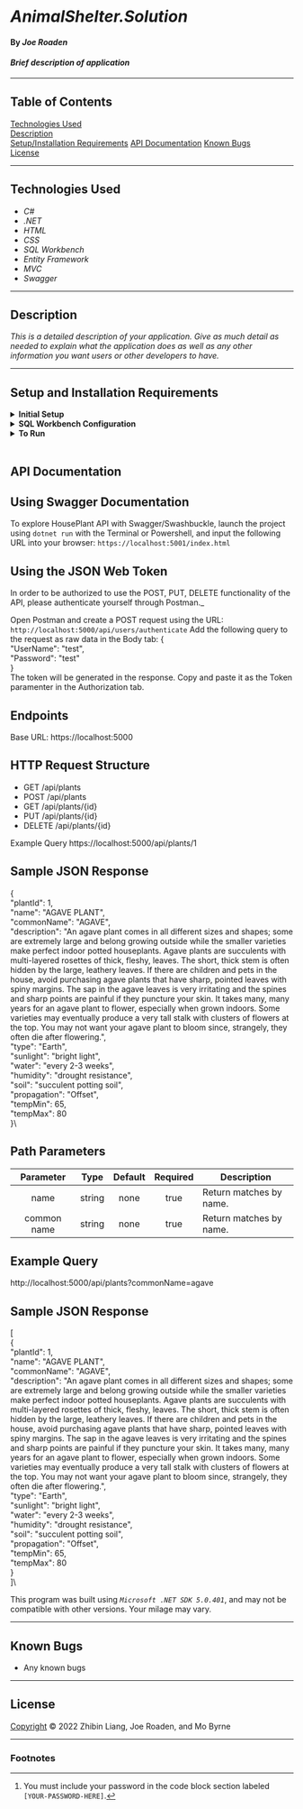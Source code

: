 # _AnimalShelter.Solution_

#### By _Joe Roaden_

#### _Brief description of application_

---
## Table of Contents
[Technologies Used](#technologies-used)  
[Description](#description)  
[Setup/Installation Requirements](#setup-and-installation-requirements)
[API Documentation](#api-documentation)
[Known Bugs](#known-bugs)  
[License](#License)

---
## Technologies Used

* _C#_
* _.NET_
* _HTML_
* _CSS_
* _SQL Workbench_
* _Entity Framework_
* _MVC_
* _Swagger_

---
## Description

_This is a detailed description of your application. Give as much detail as needed to explain what the application does as well as any other information you want users or other developers to have._

---
## Setup and Installation Requirements

<details>
<summary><strong>Initial Setup</strong></summary>  

1. Copy the git repository url: https://github.com/joeroaden/HousePlant.Solution 
2. Open a shell program and navigate to your desktop.
3. Clone the repository for this project using the `git clone` command and including the copied URL.
4. While still in the shell program, navigate to the root directory of the newly created file named `HousePlant.Solution`.
5. From the root directory, navigate to the `HousePlant` directory.
6. Move onto SQL Workbench instructions below to re-create database necessary to run this project.
</details>

<details>
<summary><strong>SQL Workbench Configuration</strong></summary>

1. Create an `appsetting.json` file in the `HousePlant` directory of the project  
   <pre>HousePlant.Solution
   └── HousePlant
    └── <strong>appsetting.json</strong></pre>
2. Insert the following code [^1]  
    ```json
    {
      "ConnectionStrings": {
        "DefaultConnection": "Server=localhost;Port=3306;database=house_plant;uid=root;pwd=[YOUR-PASSWORD-HERE];"
      }
    }
    ```

3. Once `appsettings.json` file has been created, navigate back to SQL Workbench.
</details>

<details>
<summary><strong>To Run</strong></summary>

1. Navigate to:  
   <pre>HousePlant.Solution
   └── <strong>HousePlant</strong></pre>

2. Run `$ dotnet restore` in the console.  
3. Run `$ dotnet database update` in the console.  
4. Run `$ dotnet run` in the console
</details><br>

## API Documentation

## Using Swagger Documentation

To explore HousePlant API with Swagger/Swashbuckle, launch the project using `dotnet run` with the Terminal or Powershell, and input the following URL into your browser: `https://localhost:5001/index.html`

## Using the JSON Web Token

In order to be authorized to use the POST, PUT, DELETE functionality of the API, please authenticate yourself through Postman._

Open Postman and create a POST request using the URL: `http://localhost:5000/api/users/authenticate`
Add the following query to the request as raw data in the Body tab:
{\
    "UserName": "test",\
    "Password": "test"\
}\
The token will be generated in the response. Copy and paste it as the Token paramenter in the Authorization tab.

## Endpoints

Base URL: https://localhost:5000

## HTTP Request Structure
* GET /api/plants
* POST /api/plants
* GET /api/plants/{id}
* PUT /api/plants/{id}
* DELETE /api/plants/{id}

Example Query
https://localhost:5000/api/plants/1

## Sample JSON Response

{\
    "plantId": 1,\
    "name": "AGAVE PLANT",\
    "commonName": "AGAVE",\
    "description": "An agave plant comes in all different sizes and shapes; some are extremely  large and belong growing outside while the smaller varieties make perfect indoor potted houseplants. Agave plants are succulents with multi-layered rosettes of thick, fleshy, leaves. The short, thick stem is often hidden by the large, leathery leaves. If there are children and pets in the house, avoid purchasing agave plants that have sharp, pointed leaves with spiny margins. The sap in the agave leaves is very irritating and the spines and sharp points are painful if they puncture your skin. It takes many, many years for an agave plant to flower, especially when grown indoors. Some varieties may eventually produce a very tall stalk with clusters of flowers at the top. You may not want your agave plant to bloom since, strangely, they often die after flowering.",\
    "type": "Earth",\
    "sunlight": "bright light",\
    "water": "every 2-3 weeks",\
    "humidity": "drought resistance",\
    "soil": "succulent potting soil",\
    "propagation": "Offset",\
    "tempMin": 65,\
    "tempMax": 80\
}\

## Path Parameters
| Parameter | Type | Default | Required | Description |
| :---: | :---: | :---: | :---: | --- |
| name | string | none | true | Return matches by name.
| common name | string | none | true | Return matches by name.| description | string | none | true | Return matches by description.

## Example Query
http://localhost:5000/api/plants?commonName=agave

## Sample JSON Response
[\
    {\
        "plantId": 1,\
        "name": "AGAVE PLANT",\
        "commonName": "AGAVE",\
        "description": "An agave plant comes in all different sizes and shapes; some are extremely  large and belong growing outside while the smaller varieties make perfect indoor potted houseplants. Agave plants are succulents with multi-layered rosettes of thick, fleshy, leaves. The short, thick stem is often hidden by the large, leathery leaves. If there are children and pets in the house, avoid purchasing agave plants that have sharp, pointed leaves with spiny margins. The sap in the agave leaves is very irritating and the spines and sharp points are painful if they puncture your skin. It takes many, many years for an agave plant to flower, especially when grown indoors. Some varieties may eventually produce a very tall stalk with clusters of flowers at the top. You may not want your agave plant to bloom since, strangely, they often die after flowering.",\
        "type": "Earth",\
        "sunlight": "bright light",\
        "water": "every 2-3 weeks",\
        "humidity": "drought resistance",\
        "soil": "succulent potting soil",\
        "propagation": "Offset",\
        "tempMin": 65,\
        "tempMax": 80\
    }\
]\


This program was built using *`Microsoft .NET SDK 5.0.401`*, and may not be compatible with other versions. Your milage may vary.

---
## Known Bugs

* Any known bugs

---
## License



[Copyright](/LICENSE) © 2022 Zhibin Liang, Joe Roaden, and Mo Byrne

---
### Footnotes

[^1]: You must include your password in the code block section labeled `[YOUR-PASSWORD-HERE]`.